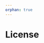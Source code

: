 ```yaml
---
orphan: true
---
```


# License

```{include} ../LICENSE

```
                                         